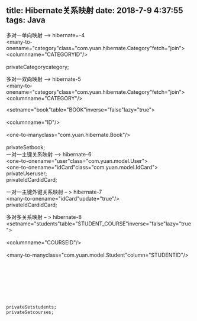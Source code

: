 title: Hibernate关系映射
date: 2018-7-9 4:37:55
tags: Java
---
  多对一单向映射 –> hibernate=-4  
 <many-to-onename="category"class="com.yuan.hibernate.Category"fetch="join">  
 <columnname="CATEGORYID"/>  
 </many-to-one>  
privateCategorycategory;  


 多对一双向映射 –> hibernate-5  
<many-to-onename="category"class="com.yuan.hibernate.Category"fetch="join">  
 <columnname="CATEGORY"/>  
</many-to-one>  


  <setname="book"table="BOOK"inverse="false"lazy="true">  
 <key>  
 <columnname="ID"/>  
 </key>  
 <one-to-manyclass="com.yuan.hibernate.Book"/>  
 </set>  
privateSet<Book>book;  
 一对一主键关系映射 –> hibernate-6  
<one-to-onename="user"class="com.yuan.model.User"></one-to-one>  
<one-to-onename="idCard"class="com.yuan.model.IdCard"></one-to-one>  
privateUseruser;  
privateIdCardidCard;  


 一对一主键外键关系映射 – > hibernate-7  
<many-to-onename="idCard"update="true"/>  
privateIdCardidCard;  


 多对多关系映射 – > hibernate-8  
<setname="students"table="STUDENT\_COURSE"inverse="false"lazy="true">  
 <key>  
 <columnname="COURSEID"/>  
 </key>  
 <many-to-manyclass="com.yuan.model.Student"column="STUDENTID"/>  
</set>  
```  


   
   
   
   
   
  
privateSetstudents;  
privateSetcourses;  
```

 